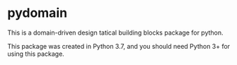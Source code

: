 # pydomain
This is a domain-driven design tatical building blocks package for python.

This package was created in Python 3.7, and you should need Python 3+ for using this package.
